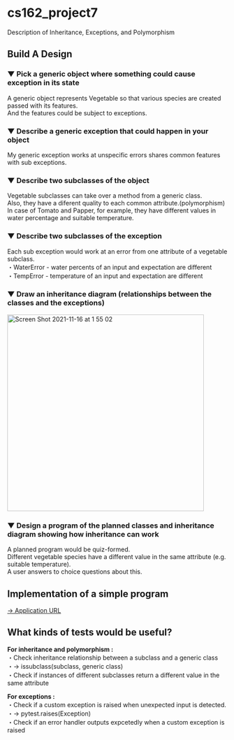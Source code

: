 # cs162_project7
Description of Inheritance, Exceptions, and Polymorphism

## Build A Design

### ▼ Pick a generic object where something could cause exception in its state
A generic object represents Vegetable so that various species are created passed with its features.</br>
And the features could be subject to exceptions.

### ▼ Describe a generic exception that could happen in your object
My generic exception works at unspecific errors shares common features with sub exceptions.

### ▼ Describe two subclasses of the object
Vegetable subclasses can take over a method from a generic class.</br>
Also, they have a diferent quality to each common attribute.(polymorphism)</br>
In case of Tomato and Papper, for example, they have different values in water percentage and suitable temperature.

### ▼ Describe two subclasses of the exception
Each sub exception would work at an error from one attribute of a vegetable subclass.</br>
・WaterError - water percents of an input and expectation are different</br>
・TempError - temperature of an input and expectation are different

### ▼ Draw an inheritance diagram (relationships between the classes and the exceptions)
<img width="450" alt="Screen Shot 2021-11-16 at 1 55 02" src="https://user-images.githubusercontent.com/77530003/141822142-4b4f8141-3822-4eba-bcc3-1b5b66e22f98.png">

### ▼ Design a program of the planned classes and inheritance diagram showing how inheritance can work
A planned program would be quiz-formed.</br>
Different vegetable species have a different value in the same attribute (e.g. suitable temperature).</br>
A user answers to choice questions about this.

## Implementation of a simple program
[-> Application URL](https://github.com/kenstratton/cs162_project7/tree/main/vege_learning)

## What kinds of tests would be useful?
**For inheritance and polymorphism :**</br>
・Check inheritance relationship between a subclass and a generic class</br>
・-> issubclass(subclass, generic class)</br>
・Check if instances of different subclasses return a different value in the same attribute</br>

**For exceptions :**</br>
・Check if a custom exception is raised when unexpected input is detected.</br>
・-> pytest.raises(Exception)</br>
・Check if an error handler outputs expcetedly when a custom exception is raised
